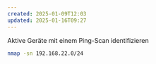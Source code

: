 ```yaml
---
created: 2025-01-09T12:03
updated: 2025-01-16T09:27
---
```

Aktive Geräte mit einem Ping-Scan identifizieren

```bash
nmap -sn 192.168.22.0/24
```


